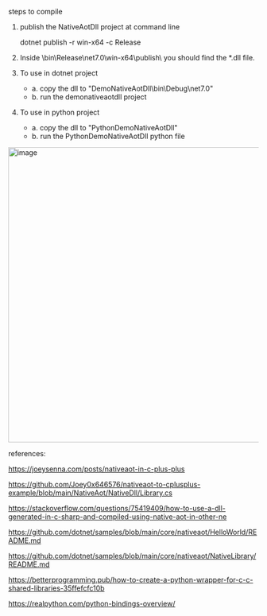 steps to compile

1. publish the NativeAotDll project at command line

   dotnet publish -r win-x64 -c Release
2. Inside \bin\Release\net7.0\win-x64\publish\ you should find the *.dll file.

3. To use in dotnet project
	* a. copy the dll to "DemoNativeAotDll\bin\Debug\net7.0\" 
	* b. run the demonativeaotdll project

5. To use in python project 
	* a. copy the dll to "PythonDemoNativeAotDll\"
	* b. run the PythonDemoNativeAotDll python file

<img width="594" alt="image" src="[https://github.com/ironpython2001/nativeaot-to-python-poc/assets/1304388/bd10fc81-75cf-4fb4-8f9a-f0b0b7f990ca](https://github.com/ironpython2001/nativeaot-to-python-poc/blob/main/262394350-bd10fc81-75cf-4fb4-8f9a-f0b0b7f990ca.png)">

references:

https://joeysenna.com/posts/nativeaot-in-c-plus-plus

https://github.com/Joey0x646576/nativeaot-to-cplusplus-example/blob/main/NativeAot/NativeDll/Library.cs

https://stackoverflow.com/questions/75419409/how-to-use-a-dll-generated-in-c-sharp-and-compiled-using-native-aot-in-other-ne

https://github.com/dotnet/samples/blob/main/core/nativeaot/HelloWorld/README.md

https://github.com/dotnet/samples/blob/main/core/nativeaot/NativeLibrary/README.md

https://betterprogramming.pub/how-to-create-a-python-wrapper-for-c-c-shared-libraries-35ffefcfc10b

https://realpython.com/python-bindings-overview/
